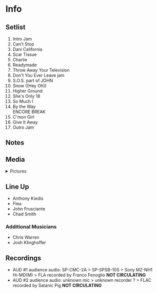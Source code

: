 # Info

## Setlist

1. Intro Jam
2. Can't Stop
3. Dani California
4. Scar Tissue
5. Charlie
6. Readymade
7. Throw Away Your Television
8. Don't You Ever Leave jam
9. S.O.S. part of JOHN
10. Snow ((Hey Oh))
11. Higher Ground
12. She's Only 18
13. So Much I
14. By the Way
<br> ENCORE BREAK
15. C'mon Girl
16. Give It Away
17. Outro Jam

## Notes

## Media 

<details>
  <summary>Pictures</summary>
  <!--<img alt="Setlist" title="Setlist" src="_.jpg" height="200" />
  <img alt="Clipping" title="Clipping" src="_.jpg" height="200" />
  <img alt="Flyer" title="Flyer" src="_.jpg" height="200" />-->
</details>

## Line Up

* Anthony Kiedis
* Flea
* John Frusciante
* Chad Smith

### Additional Musicians

* Chris Warren  
* Josh Klinghoffer

## Recordings

* AUD #1 audience audio: SP-CMC-2A > SP-SPSB-10S > Sony MZ-NH1 Hi-MD(M) > FLA recorded by Franco Fenoglio **NOT CIRCULATING**
* AUD #2 audience audio: unknown mic > unknown recorder ? > FLAC recorded by Satanic Pig **NOT CIRCULATING**
